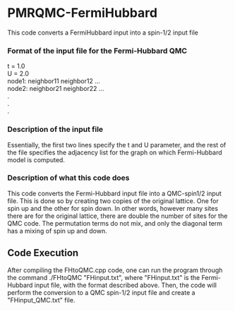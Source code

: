 # PMRQMC-FermiHubbard
This code converts a FermiHubbard input into a spin-1/2 input file

### Format of the input file for the Fermi-Hubbard QMC

t = 1.0  
U = 2.0  
node1: neighbor11 neighbor12 ...  
node2: neighbor21 neighbor22 ...  
.  
.  
.  

### Description of the input file
Essentially, the first two lines specify the t and U parameter, and the rest of the file specifies the adjacency list for the graph on which Fermi-Hubbard model is computed.

### Description of what this code does
This code converts the Fermi-Hubbard input file into a QMC-spin1/2 input file. This is done so by creating two copies of the original lattice. 
One for spin up and the other for spin down. In other words, however many sites there are for the original lattice, there are double the number of sites for the QMC code.
The permutation terms do not mix, and only the diagonal term has a mixing of spin up and down.

## Code Execution
After compiling the FHtoQMC.cpp code, one can run the program through the command ./FHtoQMC "FHinput.txt", where "FHinput.txt" is the Fermi-Hubbard input file, with the format
described above. Then, the code will perform the conversion to a QMC spin-1/2 input file and create a "FHinput_QMC.txt" file.
